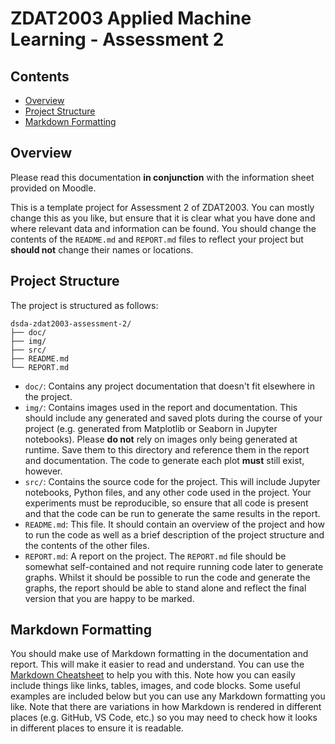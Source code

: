 # ZDAT2003 Applied Machine Learning - Assessment 2

## Contents

- [Overview](#overview)
- [Project Structure](#project-structure)
- [Markdown Formatting](#markdown-formatting)


## Overview

Please read this documentation **in conjunction** with the information sheet provided on Moodle.

This is a template project for Assessment 2 of ZDAT2003. You can mostly change this as you like, but ensure that it is clear what you have done and where relevant data and information can be found. You should change the contents of the `README.md` and `REPORT.md` files to reflect your project but **should not** change their names or locations.

## Project Structure

The project is structured as follows:

```plaintext
dsda-zdat2003-assessment-2/
├── doc/
├── img/
├── src/
├── README.md
└── REPORT.md
```

- `doc/`: Contains any project documentation that doesn't fit elsewhere in the project.
- `img/`: Contains images used in the report and documentation. This should include any generated and saved plots during the course of your project (e.g. generated from Matplotlib or Seaborn in Jupyter notebooks). Please **do not** rely on images only being generated at runtime. Save them to this directory and reference them in the report and documentation. The code to generate each plot **must** still exist, however.
- `src/`: Contains the source code for the project. This will include Jupyter notebooks, Python files, and any other code used in the project. Your experiments must be reproducible, so ensure that all code is present and that the code can be run to generate the same results in the report.
- `README.md`: This file. It should contain an overview of the project and how to run the code as well as a brief description of the project structure and the contents of the other files.
- `REPORT.md`: A report on the project. The `REPORT.md` file should be somewhat self-contained and not require running code later to generate graphs. Whilst it should be possible to run the code and generate the graphs, the report should be able to stand alone and reflect the final version that you are happy to be marked.

## Markdown Formatting

You should make use of Markdown formatting in the documentation and report. This will make it easier to read and understand. You can use the [Markdown Cheatsheet](https://www.markdownguide.org/cheat-sheet/) to help you with this. Note how you can easily include things like links, tables, images, and code blocks. Some useful examples are included below but you can use any Markdown formatting you like. Note that there are variations in how Markdown is rendered in different places (e.g. GitHub, VS Code, etc.) so you may need to check how it looks in different places to ensure it is readable.
